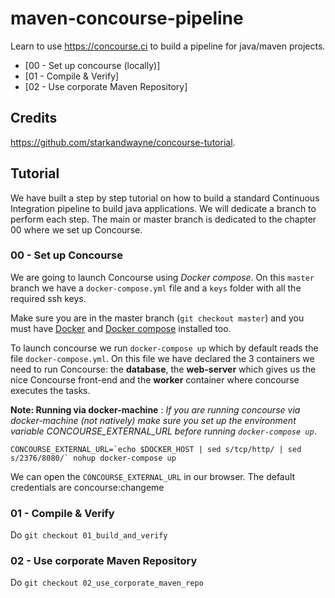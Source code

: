 # maven-concourse-pipeline

Learn to use https://concourse.ci to build a pipeline for java/maven projects.

* [00 - Set up concourse (locally)]
* [01 - Compile & Verify]
* [02 - Use corporate Maven Repository]

## Credits

https://github.com/starkandwayne/concourse-tutorial.


## Tutorial

We have built a step by step tutorial on how to build a standard Continuous Integration pipeline to build java applications.
We will dedicate a branch to perform each step. The main or master branch is dedicated to the chapter 00 where we set up Concourse.

### 00 - Set up Concourse

We are going to launch Concourse using *Docker compose*. On this `master` branch
 we have a `docker-compose.yml` file and a `keys` folder with all the required ssh keys.

Make sure you are in the master branch (`git checkout master`) and you must have [Docker](https://docs.docker.com/engine/installation/)
and [Docker compose](https://docs.docker.com/compose/install/) installed too.

To launch concourse we run `docker-compose up` which by default reads the file `docker-compose.yml`. On this file we have declared the 3 containers we need to run Concourse: the **database**, the **web-server** which gives us the nice Concourse front-end and the **worker** container where concourse executes the tasks.

**Note: Running via docker-machine** : *If you are running concourse via docker-machine (not natively) make sure you set up the environment variable CONCOURSE_EXTERNAL_URL before running `docker-compose up`*.

```
CONCOURSE_EXTERNAL_URL=`echo $DOCKER_HOST | sed s/tcp/http/ | sed s/2376/8080/` nohup docker-compose up
```
We can open the `CONCOURSE_EXTERNAL_URL` in our browser. The default credentials are concourse:changeme


### 01 - Compile & Verify

Do `git checkout 01_build_and_verify`

### 02 - Use corporate Maven Repository

Do `git checkout 02_use_corporate_maven_repo`
